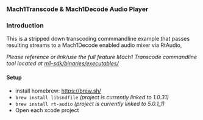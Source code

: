 ### Mach1Transcode & Mach1Decode Audio Player

### Introduction
This is a stripped down transcoding commmandline example that passes resulting streams to a Mach1Decode enabled audio mixer via RtAudio, 

_Please reference or link/use the full feature Mach1 Transcode commandline tool located at [m1-sdk/binaries/executables/](https://github.com/Mach1Studios/m1-sdk/tree/master/binaries/executables)_

#### Setup
 - install homebrew: https://brew.sh/
 - `brew install libsndfile` _(project is currently linked to 1.0.31)_
 - `brew install rt-audio` _(project is currently linked to 5.0.1_1)_
 - Open each xcode project

